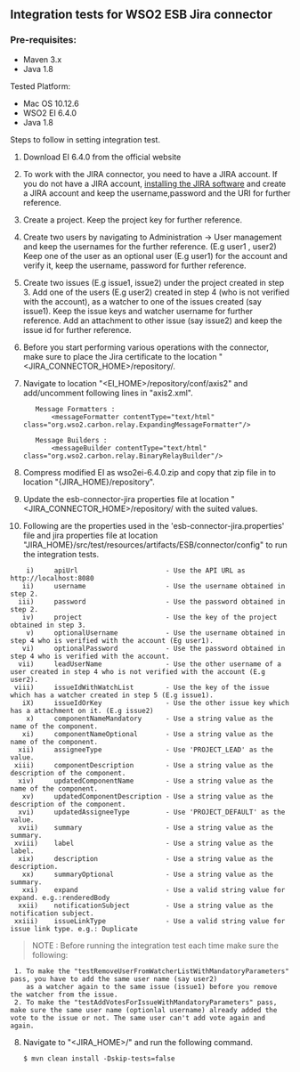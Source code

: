 ## Integration tests for WSO2 ESB Jira connector

### Pre-requisites:

 - Maven 3.x
 - Java 1.8

Tested Platform: 

 - Mac OS 10.12.6
 - WSO2 EI 6.4.0
 - Java 1.8

Steps to follow in setting integration test.

 1. Download EI 6.4.0 from the official website

 2. To work with the JIRA connector, you need to have a JIRA account. If you do not have a JIRA account,
  [installing the JIRA software](https://confluence.atlassian.com/jirasoftwareserver/installing-jira-software-938845212.html)
  and create a JIRA account and keep the username,password and the URI for further reference.

 3. Create a project. Keep the project key for further reference.

 4. Create two users by navigating to Administration -> User management and keep the usernames for the further reference. (E.g user1 , user2)
 Keep one of the user as an optional user (E.g user1) for the account and verify it, keep the username, password for further reference.

 5. Create two issues (E.g issue1, issue2) under the project created in step 3. Add one of the users (E.g user2) created in step 4 (who is not verified with the account),
  as a watcher to one of the issues created (say issue1). Keep the issue keys and watcher username for further reference. Add an attachment to other issue (say issue2) and keep the issue id for further reference.

 6. Before you start performing various operations with the connector, make sure to place the Jira certificate to the location
       "<JIRA_CONNECTOR_HOME>/repository/.

 7. Navigate to location "<EI_HOME>/repository/conf/axis2" and add/uncomment following lines in "axis2.xml".

    	   Message Formatters :
               <messageFormatter contentType="text/html" class="org.wso2.carbon.relay.ExpandingMessageFormatter"/>

           Message Builders :
               <messageBuilder contentType="text/html" class="org.wso2.carbon.relay.BinaryRelayBuilder"/>

8. Compress modified EI as wso2ei-6.4.0.zip and copy that zip file in to location "{JIRA_HOME}/repository".

9. Update the esb-connector-jira properties file at location "<JIRA_CONNECTOR_HOME>/repository/ with the suited values.

10. Following are the properties used in the 'esb-connector-jira.properties' file and jira properties file at
location "JIRA_HOME}/src/test/resources/artifacts/ESB/connector/config" to run the integration tests.
```
    i)     apiUrl                      - Use the API URL as http://localhost:8080
   ii)     username                    - Use the username obtained in step 2.
  iii)     password                    - Use the password obtained in step 2.
   iv)     project                     - Use the key of the project obtained in step 3.
    v)     optionalUsername            - Use the username obtained in step 4 who is verified with the account (Eg user1).
   vi)     optionalPassword            - Use the password obtained in step 4 who is verified with the account.
  vii)     leadUserName                - Use the other username of a user created in step 4 who is not verified with the account (E.g user2).
 viii)     issueIdWithWatchList        - Use the key of the issue which has a watcher created in step 5 (E.g issue1).
   iX)     issueIdOrKey                - Use the other issue key which has a attachment on it. (E.g issue2)
    x)     componentNameMandatory      - Use a string value as the name of the component.
   xi)     componentNameOptional       - Use a string value as the name of the component.
  xii)     assigneeType                - Use 'PROJECT_LEAD' as the value.
 xiii)     componentDescription        - Use a string value as the description of the component.
  xiv)     updatedComponentName        - Use a string value as the name of the component.
   xv)     updatedComponentDescription - Use a string value as the description of the component.
  xvi)     updatedAssigneeType         - Use 'PROJECT_DEFAULT' as the value.
  xvii)    summary                     - Use a string value as the summary.
 xviii)    label                       - Use a string value as the label.
  xix)     description                 - Use a string value as the description.
   xx)     summaryOptional             - Use a string value as the summary.
   xxi)    expand                      - Use a valid string value for expand. e.g.:renderedBody
  xxii)    notificationSubject         - Use a string value as the notification subject.
 xxiii)    issueLinkType               - Use a valid string value for issue link type. e.g.: Duplicate
   ```

 > NOTE : Before running the integration test each time make sure the following:
  ```
   1. To make the "testRemoveUserFromWatcherListWithMandatoryParameters" pass, you have to add the same user name (say user2)
      as a watcher again to the same issue (issue1) before you remove the watcher from the issue.
   2. To make the "testAddVotesForIssueWithMandatoryParameters" pass, make sure the same user name (optionlal username) already added the vote to the issue or not. The same user can't add vote again and again.
   ```

 8. Navigate to "<JIRA_HOME>/" and run the following command. </br>
 
    `$ mvn clean install -Dskip-tests=false`
